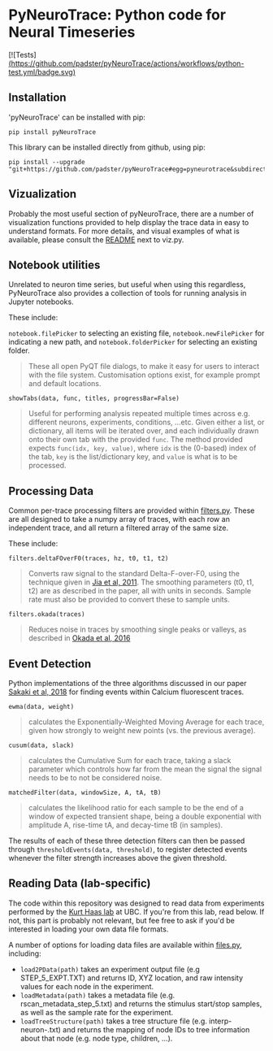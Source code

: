 # PyNeuroTrace: Python code for Neural Timeseries
[![Tests][(https://github.com/padster/pyNeuroTrace/actions/workflows/python-test.yml/badge.svg)](https://github.com/padster/pyNeuroTrace/actions/workflows/python-test.yml)

## Installation
'pyNeuroTrace' can be installed with pip:

```
pip install pyNeuroTrace
```

This library can be installed directly from github, using pip:
```
pip install --upgrade "git+https://github.com/padster/pyNeuroTrace#egg=pyneurotrace&subdirectory=pyneurotrace"
```

## Vizualization

Probably the most useful section of pyNeuroTrace, there are a number of visualization functions provided to help display the trace data in easy to understand formats. For more details, and visual examples of what is available, please consult the [README](https://github.com/padster/pyNeuroTrace/tree/master/pyneurotrace) next to viz.py.

## Notebook utilities

Unrelated to neuron time series, but useful when using this regardless, PyNeuroTrace also provides a collection of tools for running analysis in Jupyter notebooks.

These include:

`notebook.filePicker` to selecting an existing file, `notebook.newFilePicker` for indicating a new path, and `notebook.folderPicker` for selecting an existing folder.
> These all open PyQT file dialogs, to make it easy for users to interact with the file system. Customisation options exist, for example prompt and default locations.

`showTabs(data, func, titles, progressBar=False)`
> Useful for performing analysis repeated multiple times across e.g. different neurons, experiments, conditions, ...etc. Given either a list, or dictionary, all items will be iterated over, and each individually drawn onto their own tab with the provided `func`.
The method provided expects `func(idx, key, value)`, where `idx` is the (0-based) index of the tab, `key` is the list/dictionary key, and `value` is what is to be processed.

## Processing Data

Common per-trace processing filters are provided within [filters.py](https://github.com/padster/pyNeuroTrace/tree/master/pyneurotrace/filters.py). These are all designed to take a numpy array of traces, with each row an independent trace, and all return a filtered array of the same size.

These include:

`filters.deltaFOverF0(traces, hz, t0, t1, t2)`
> Converts raw signal to the standard Delta-F-over-F0, using the technique given in [Jia et al, 2011](http://doi.org/10.1038/nprot.2010.169). The smoothing parameters (t0, t1, t2) are as described in the paper, all with units in seconds. Sample rate must also be provided to convert these to sample units.

`filters.okada(traces)`
> Reduces noise in traces by smoothing single peaks or valleys, as described in [Okada et al, 2016](https://doi.org/10.1371/journal.pone.0157595)



## Event Detection

Python implementations of the three algorithms discussed in our paper [Sakaki et al, 2018](https://doi.org/10.1109/EMBC.2018.8512983) for finding events within Calcium fluorescent traces.

`ewma(data, weight)`
> calculates the Exponentially-Weighted Moving Average for each trace, given how strongly to weight new points (vs. the previous average).

`cusum(data, slack)`
> calculates the Cumulative Sum for each trace, taking a slack parameter which controls how far from the mean the signal the signal needs to be to not be considered noise.

`matchedFilter(data, windowSize, A, tA, tB)`
> calculates the likelihood ratio for each sample to be the end of a window of expected transient shape, being a double exponential with amplitude A, rise-time tA, and decay-time tB (in samples).

The results of each of these three detection filters can then be passed through `thresholdEvents(data, threshold)`, to register detected events whenever the filter strength increases above the given threshold.

## Reading Data (lab-specific)

The code within this repository was designed to read data from experiments performed by the [Kurt Haas lab](https://cps.med.ubc.ca/faculty/haas/) at UBC. If you're from this lab, read below. If not, this part is probably not relevant, but fee free to ask if you'd be interested in loading your own data file formats.

A number of options for loading data files are available within [files.py](https://github.com/padster/pyNeuroTrace/tree/master/pyneurotrace/files.py), including:
* `load2PData(path)` takes an experiment output file (e.g STEP_5_EXPT.TXT) and returns ID, XYZ location, and raw intensity values for each node in the experiment.
* `loadMetadata(path)` takes a metadata file (e.g. rscan_metadata_step_5.txt) and returns the stimulus start/stop samples, as well as the sample rate for the experiment.
* `loadTreeStructure(path)` takes a tree structure file (e.g. interp-neuron-.txt) and returns the mapping of node IDs to tree information about that node (e.g. node type, children, ...).
